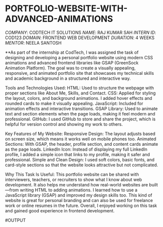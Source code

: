 # PORTFOLIO-WEBSITE-WITH-ADVANCED-ANIMATIONS

*COMPANY*: CODTECH IT SOLUTIONS
*NAME*: RAJ KUMAR SAH
*INTERN ID*: COD123
*DOMAIN*: FRONTEND WEB DEVELOPMENT 
*DURATION*: 4 WEEKS
*MENTOR*: NEELA SANTOSH

**As part of the internship at CodTech, I was assigned the task of designing and developing a personal portfolio website using modern CSS animations and advanced frontend libraries like GSAP (GreenSock Animation Platform). The goal was to create a visually appealing, responsive, and animated portfolio site that showcases my technical skills and academic background in a structured and interactive way. 

Tools and Technologies Used:
HTML: Used to structure the webpage with proper sections like About Me, Skills, and Contact.
CSS: Applied for styling the layout, colors, and background animations. I added hover effects and rounded cards to make it visually appealing.
JavaScript: Included for animation effects and interactive transitions.
GSAP Library: Used to animate text and section elements when the page loads, making it feel modern and professional.
GitHub: I used GitHub to store and share the project, which is helpful for version control and showing my work to others.

Key Features of My Website:
Responsive Design: The layout adjusts based on screen size, which means it works well on mobile phones too.
Animated Sections: With GSAP, the header, profile section, and content cards animate as the page loads.
LinkedIn Icon: Instead of displaying my full LinkedIn profile, I added a simple icon that links to my profile, making it safer and professional.
Simple and Clean Design: I used soft colors, basic fonts, and card-style sections so that the website looks attractive but not complicated.

Why This Task Is Useful:
This portfolio website can be shared with interviewers, teachers, or recruiters to show what I know about web development. It also helps me understand how real-world websites are built—from writing HTML to adding animations. I learned how to use a JavaScript library (GSAP) and improved my design skills too. This kind of website is great for personal branding and can also be used for freelance work or online resumes in the future.
Overall, I enjoyed working on this task and gained good experience in frontend development.

#OUTPUT
